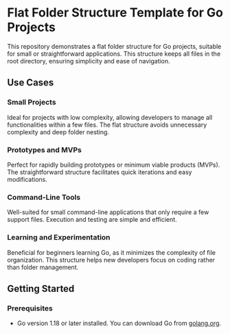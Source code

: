 # Flat Folder Structure Template for Go Projects

This repository demonstrates a flat folder structure for Go projects, suitable for small or straightforward applications. This structure keeps all files in the root directory, ensuring simplicity and ease of navigation.

## Use Cases

### Small Projects
Ideal for projects with low complexity, allowing developers to manage all functionalities within a few files. The flat structure avoids unnecessary complexity and deep folder nesting.

### Prototypes and MVPs
Perfect for rapidly building prototypes or minimum viable products (MVPs). The straightforward structure facilitates quick iterations and easy modifications.

### Command-Line Tools
Well-suited for small command-line applications that only require a few support files. Execution and testing are simple and efficient.

### Learning and Experimentation
Beneficial for beginners learning Go, as it minimizes the complexity of file organization. This structure helps new developers focus on coding rather than folder management.

## Getting Started

### Prerequisites
- Go version 1.18 or later installed. You can download Go from [golang.org](https://golang.org/dl/).
